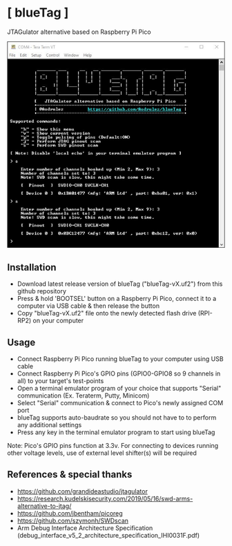 # [ blueTag ] 
    
JTAGulator alternative based on Raspberry Pi Pico 




![](images/swd.JPG?raw=true "blueTag detecting SWD pinout on STM32 Blue Pill & a Raspberry Pi Pico")

## Installation
- Download latest release version of blueTag ("blueTag-vX.uf2") from this github repository
- Press & hold 'BOOTSEL' button on a Raspberry Pi Pico, connect it to a computer via USB cable & then release the button
- Copy "blueTag-vX.uf2" file onto the newly detected flash drive (RPI-RP2) on your computer


## Usage
- Connect Raspberry Pi Pico running blueTag to your computer using USB cable
- Connect Raspberry Pi Pico's GPIO pins (GPIO0-GPIO8 so 9 channels in all) to your target's test-points
- Open a terminal emulator program of your choice that supports "Serial" communication (Ex. Teraterm, Putty, Minicom)
- Select "Serial" communication & connect to Pico's newly assigned COM port
- blueTag supports auto-baudrate so you should not have to to perform any additional settings
- Press any key in the terminal emulator program to start using blueTag

Note: Pico's GPIO pins function at 3.3v. For connecting to devices running other voltage levels, use of external level shifter(s) will be required
## References & special thanks

- https://github.com/grandideastudio/jtagulator
- https://research.kudelskisecurity.com/2019/05/16/swd-arms-alternative-to-jtag/
- https://github.com/jbentham/picoreg
- https://github.com/szymonh/SWDscan
- Arm Debug Interface Architecture Specification (debug_interface_v5_2_architecture_specification_IHI0031F.pdf)
